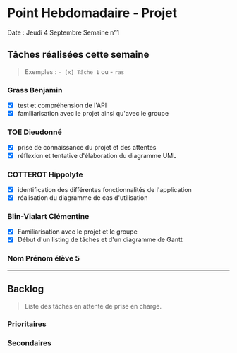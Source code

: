 # Point Hebdomadaire - Projet

Date : Jeudi 4 Septembre 
Semaine n°1

## Tâches réalisées cette semaine

> Exemples : `- [x] Tâche 1` ou - `ras`

### Grass Benjamin 
- [x] test et compréhension de l'API 
- [x] familiarisation avec le projet ainsi qu'avec le groupe

### TOE Dieudonné
- [x] prise de connaissance du projet et des attentes 
- [x] réflexion et tentative d'élaboration du diagramme UML

### COTTEROT Hippolyte
- [x] identification des différentes fonctionnalités de l'application
- [x] réalisation du diagramme de cas d'utilisation

### Blin-Vialart Clémentine
- [x] Familiarisation avec le projet et le groupe
- [x] Début d'un listing de tâches et d'un diagramme de Gantt

### Nom Prénom élève 5

---

## Backlog

> Liste des tâches en attente de prise en charge.

### Prioritaires

### Secondaires
